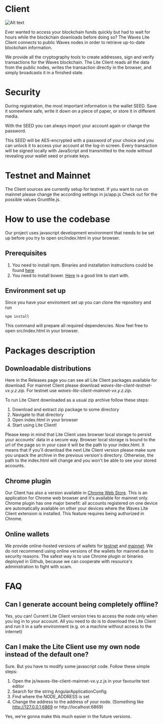 # Client

![Alt text](https://pbs.twimg.com/media/CjUjPVgVAAA60Pv.jpg "Waves Client Screen")

Ever wanted to access your blockchain funds quickly but had to wait for hours while the blockchain downloads before doing so? 
The Waves Lite Client connects to public Waves nodes in order to retrieve up-to-date blockchain information.

We provide all the cryptography tools to create addresses, sign and verify transactions for the Waves blockchain. The Lite Client reads all the data from the public nodes, writes the transaction directly in the browser, and simply broadcasts it in a finished state.

# Security

During registration, the most important information is the wallet SEED. Save it somewhere safe, write it down on a piece of paper, or store it in different media.

With the SEED you can always import your account again or change the password.

This SEED will be AES-encrypted with a password of your choice and you can unlock it to access your account at the log-in screen.
Every transaction will be signed locally with JavaScript and transmitted to the node without revealing your wallet seed or private keys.

# Testnet and Mainnet

The Client sources are currently setup for testnet. If you want to run on mainnet please change the according settings in js/app.js 
Check out for the possible values Gruntfile.js.

# How to use the codebase

Our project uses javascript development environment that needs to be set up before you try to open src/index.html in your browser.

## Prerequisites

1. You need to install npm. Binaries and installation instructions could be found [here](https://nodejs.org/en/download/)
1. You need to install bower. [Here](https://bower.io/) is a good link to start with.

## Environment set up

Since you have your enviroment set up you can clone the repository and run
```
npm install
```
This command will prepare all required dependencies. Now feel free to open src/index.html in your browser.

# Packages description

## Downloadable distributions

Here in the Releases page you can see all Lite Client packages available for download. For mainnet Client please download *waves-lite-client-testnet-vx.y.z.zip*. 
For testnet use *waves-lite-client-mainnet-vx.y.z.zip*. 

To run Lite Client downloaded as a usual zip archive follow these steps:
1. Download and extract zip package to some directory
1. Navigate to that directory
1. Open index.html in your browser
1. Start using Lite Client!

Please keep in mind that Lite Client uses browser local storage to persist your accounts' data in a secure way. 
Browser local storage is bound to the url of the page so in your case it will be the path to your index.html. 
It means that if you'll download the next Lite Client version please make sure you unpack the archive in the previous version's directory. 
Otherwise, the path to the index.html will change and you won't be able to see your stored accounts.

## Chrome plugin

Our Client has also a version available in [Chrome Web Store](https://chrome.google.com/webstore/detail/wavesliteapp/kfmcaklajknfekomaflnhkjjkcjabogm). 
This is an application for Chrome web browser and it's available for mainnet only. 
Chrome plugin has one major benefit: all accounts registered on one device are automatically available on other your devices where the Waves Lite Client extension is installed. 
This feature requires being authorized in Chrome.

## Online wallets

We provide online-hosted versions of wallets for [testnet](testnet.waveswallet.io) and [mainnet](waveswallet.io). 
We do not recommend using online versions of the wallets for mainnet due to security reasons. 
The safest way is to use Chrome plugin or binaries deployed in Github, because we can cooperate with resource's administration to fight with scam.

# FAQ
## Can I generate account being completely offline?

Yes, you can! Current Lite Client version tries to access the node only when you log in to your account.
All you need to do is to download the Lite Client and run it in a safe environment (e.g. on a machine without access to the internet)

## Can I make the Lite Client use my own node instead of the default one?

Sure. But you have to modify some javascript code. Follow these simple steps:
1. Open the js/waves-lite-client-mainnet-vx.y.z.js in your favourite text editor
1. Search for the string AngularApplicationConfig
1. Find where the NODE_ADDRESS is set
1. Change the address to the address of your node. (Something like http://127.0.0.1:6869 or http://localhost:6869)

Yes, we're gonna make this much easier in the future versions.